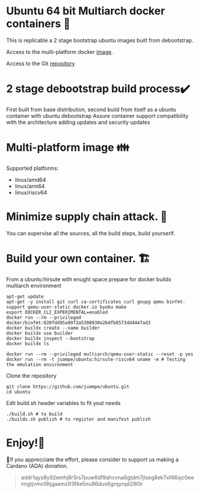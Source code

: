 # Ubuntu 64 bit Multiarch docker containers 🐳
This is replicable a 2 stage bootstrap ubuntu images built from debootstrap.

Access to the multi-platform docker [image](https://hub.docker.com/r/juampe/ubuntu).

Access to the Git [repository](https://github.com/juampe/ubuntu)

# 2 stage debootstrap build process✔️
First built from base distribution, second build from itself as a ubuntu container with ubuntu debootstrap
Assure container support compatibility with the architecture adding updates and security updates

# Multi-platform image 👪
Supported platforms:
* linux/amd64
* linux/arm64
* linux/riscv64

# Minimize supply chain attack. 🔗
You can supervise all the sources, all the build steps, build yourserlf.

# Build your own container. 🏗️
From a ubuntu:hirsute with enught space prepare for docker buildx multiarch environment
```
apt-get update
apt-get -y install git curl ca-certificates curl gnupg qemu binfmt-support qemu-user-static docker.io byobu make
export DOCKER_CLI_EXPERIMENTAL=enabled
docker run --rm --privileged docker/binfmt:820fdd95a9972a5308930a2bdfb8573dd4447ad3
docker buildx create --name builder
docker buildx use builder
docker buildx inspect --bootstrap
docker buildx ls

docker run --rm --privileged multiarch/qemu-user-static --reset -p yes 
docker run --rm -t juampe/ubuntu:hirsute-riscv64 uname -m # Testing the emulation environment

```
Clone the repository
```
git clone https://github.com/juampe/ubuntu.git
cd ubuntu
```
Edit build.sh header variables to fit yout needs
```
./build.sh # to build
./builds.sh publish # to register and manifest publish
```

# Enjoy!🍿
🙏If you apprecciate the effort, please consider to support us making a Cardano (ADA) donation.
>addr1qys8y92emhj6r5rs7puw6df9ahcvna6gtdm7jlseg8ek7xf46xjc0eelmgtjvmcl9tjgaamz93f4e5nu86dus6grqyrqd28l0r
